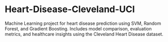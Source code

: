 # Heart-Disease-Cleveland-UCI
Machine Learning project for heart disease prediction using SVM, Random Forest, and Gradient Boosting. Includes model comparison, evaluation metrics, and healthcare insights using the Cleveland Heart Disease dataset.
